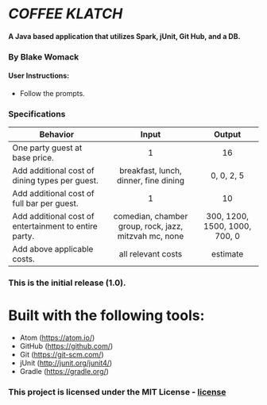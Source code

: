 # _COFFEE KLATCH_

#### A Java based application that utilizes Spark, jUnit, Git Hub, and a DB.

### By Blake Womack

#### User Instructions:

* Follow the prompts.

### Specifications

| Behavior |   Input   |   Output   |
|----------|:---------:|:----------:|
| One party guest at base price. | 1 | 16 |
| Add additional cost of dining types per guest. | breakfast, lunch, dinner, fine dining | 0, 0, 2, 5 |
| Add additional cost of full bar per guest. | 1 | 10 |
| Add additional cost of entertainment to entire party. | comedian, chamber group, rock, jazz, mitzvah mc, none| 300, 1200, 1500, 1000, 700, 0 |
| Add above applicable costs. | all relevant costs | estimate |

### This is the initial release (1.0).

# Built with the following tools:

* Atom (https://atom.io/)
* GitHub (https://github.com/)
* Git (https://git-scm.com/)
* jUnit (http://junit.org/junit4/)
* Gradle (https://gradle.org/)

### This project is licensed under the MIT License - [license]

[license]: https://opensource.org/licenses/MIT

